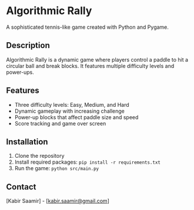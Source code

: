 # Algorithmic Rally

A sophisticated tennis-like game created with Python and Pygame.

## Description

Algorithmic Rally is a dynamic game where players control a paddle to hit a circular ball and break blocks. It features multiple difficulty levels and power-ups.

## Features

- Three difficulty levels: Easy, Medium, and Hard
- Dynamic gameplay with increasing challenge
- Power-up blocks that affect paddle size and speed
- Score tracking and game over screen

## Installation

1. Clone the repository
2. Install required packages: `pip install -r requirements.txt`
3. Run the game: `python src/main.py`

## Contact

[Kabir Saamir] - [kabir.saamir@gmail.com]
